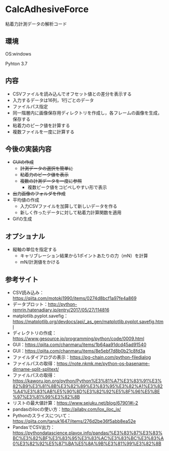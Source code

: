 # CalcAdhesiveForce
粘着力計測データの解析コード

## 環境
OS:windows

Pyhton 3.7

## 内容
* CSVファイルを読み込んでオフセット値との差分を表示する
* 入力するデータは16列，1行ごとのデータ
* ファイルパス指定
* 同一階層内に画像保存用ディレクトリを作成し，各フレームの画像を生成，保存する
* 粘着力のピーク値を計算する
* 複数ファイルを一度に計算する

## 今後の実装内容
* ~~GUIの作成~~
  * ~~計測データの選択を簡単に~~
  * ~~粘着力のピーク値を表示~~
  * ~~複数の計測データを一度に参照~~
    * 複数ピーク値をコピペしやすい形で表示
* ~~出力画像のフォルダを作成~~
* 平均値の作成
  * 入力CSVファイルを加算して新しいデータを作る
  * 新しく作ったデータに対して粘着力計算関数を適用
* Gifの生成

## オプショナル
* 縦軸の単位を指定する
  * キャリブレーション結果から1ポイントあたりの力（mN）を計算
  * mN/計測値をかける

## 参考サイト
* CSV読み込み：https://qiita.com/motoki1990/items/0274d8bcf1a97fe4a869
* データプロット：http://python-remrin.hatenadiary.jp/entry/2017/05/27/114816
* matplotlib.pyplot.savefig：https://matplotlib.org/devdocs/api/_as_gen/matplotlib.pyplot.savefig.html
* ディレクトリの作成：https://www.gesource.jp/programming/python/code/0009.html
* GUI：https://qiita.com/chanmaru/items/1b64aa91dcd45ad91540
* GUI：https://qiita.com/chanmaru/items/8e5ebf7d8b0b21c8fd3a
* ファイルダイアログの表示：https://pg-chain.com/python-filedialog
* ファイルパスの取得：https://note.nkmk.me/python-os-basename-dirname-split-splitext/
* ファイルパスの取得：https://kaworu.jpn.org/python/Python%E3%81%A7%E3%83%91%E3%82%B9%E3%81%8B%E3%82%89%E3%83%95%E3%82%A1%E3%82%A4%E3%83%AB%E5%90%8D%E3%82%92%E5%8F%96%E5%BE%97%E3%81%99%E3%82%8B
* リストの最大値計算：https://www.sejuku.net/blog/67901#i-2
* pandasのilocの使い方：http://ailaby.com/lox_iloc_ix/
* Pythonのスライスについて：https://qiita.com/tanuk1647/items/276d2be36f5abb8ea52e
* PandasでCSV出力：https://pythondatascience.plavox.info/pandas/%E3%83%87%E3%83%BC%E3%82%BF%E3%83%95%E3%83%AC%E3%83%BC%E3%83%A0%E3%82%92%E5%87%BA%E5%8A%9B%E3%81%99%E3%82%8B